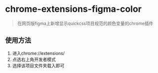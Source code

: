 # chrome-extensions-figma-color

> 在网页版figma上新增显示quickcss项目规范的颜色变量的chrome插件


## 使用方法

1. 进入chrome://extensions/ 
2. 点选右上角开发者模式
3. 选择该项目文件夹载入即可






